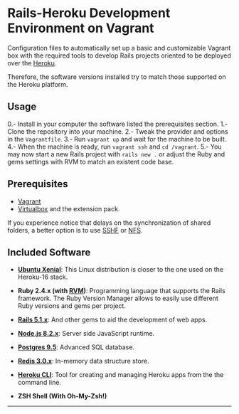 
# Rails-Heroku Development Environment on Vagrant

Configuration files to automatically set up a basic and customizable Vagrant box
with the required tools to develop Rails projects oriented to be deployed over
the [Heroku][10].

Therefore, the software versions installed try to match those supported on the
Heroku platform.


## Usage

0.- Install in your computer the software listed the prerequisites section.
1.- Clone the repository into your machine.
2.- Tweak the provider and options in the `Vagrantfile`.
3.- Run `vagrant up` and wait for the machine to be built.
4.- When the machine is ready, run `vagrant ssh` and `cd /vagrant`.
5.- You may now start a new Rails project with `rails new .` or adjust the Ruby
    and gems settings with RVM to match an existent code base.


## Prerequisites

* [Vagrant][0]
* [Virtualbox][1] and the extension pack.

If you experience notice that delays on the synchronization of shared folders,
a better option is to use [SSHF][2] or [NFS][3].


## Included Software

* **[Ubuntu Xenial][4]**: This Linux distribution is closer to the one used on
  the Heroku-16 stack.

* **Ruby 2.4.x (with [RVM][5])**: Programming language that supports the Rails
  framework. The Ruby Version Manager allows to easily use different Ruby
  versions and gems per project.

* **[Rails 5.1.x][11]**: And other gems to aid the development of web apps.

* **[Node.js 8.2.x][6]**: Server side JavaScript runtime.

* **[Postgres 9.5][7]**: Advanced SQL database.

* **[Redis 3.0.x][8]**: In-memory data structure store.

* **[Heroku CLI][9]**: Tool for creating and managing Heroku apps from the
  the command line.

* **ZSH Shell (With Oh-My-Zsh!)**

---
[0]: https://serverless.com/
[1]: https://www.virtualbox.org/wiki/Downloads
[2]: https://fedoramagazine.org/vagrant-sharing-folders-vagrant-sshfs/
[3]: https://www.vagrantup.com/docs/synced-folders/nfs.html
[4]: https://app.vagrantup.com/ubuntu/boxes/xenial64
[5]: https://rvm.io/
[6]: https://nodejs.org/en/
[7]: https://www.postgresql.org/
[8]: https://redis.io/
[9]: https://devcenter.heroku.com/articles/heroku-cli
[10]: https://www.heroku.com/
[11]: http://weblog.rubyonrails.org/2017/4/27/Rails-5-1-final/

